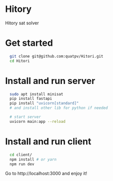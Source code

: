 # Hitory
Hitory sat solver

# Get started
```bash
  git clone git@github.com:quatpv/Hitori.git
  cd Hitori  
```

# Install and run server
```bash
  sudo apt install minisat
  pip install fastapi
  pip install "uvicorn[standard]"
  # and install other lib for python if needed

  # start server
  uvicorn main:app --reload
```

# Install and run client
```bash
  cd client/
  npm install # or yarn 
  npm run dev
```
Go to http://localhost:3000 and enjoy it!
